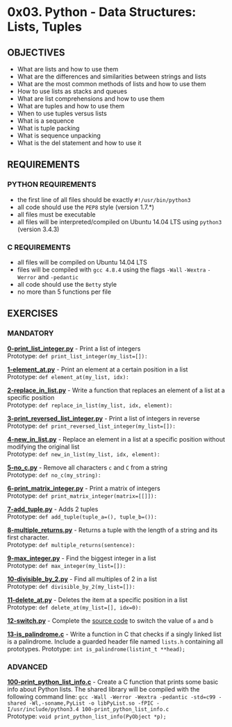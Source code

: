 # 0x03. Python - Data Structures: Lists, Tuples  

## OBJECTIVES   
   * What are lists and how to use them
   * What are the differences and similarities between strings and lists
   * What are the most common methods of lists and how to use them
   * How to use lists as stacks and queues
   * What are list comprehensions and how to use them
   * What are tuples and how to use them
   * When to use tuples versus lists
   * What is a sequence
   * What is tuple packing
   * What is sequence unpacking
   * What is the del statement and how to use it

## REQUIREMENTS   

### PYTHON REQUIREMENTS  
   * the first line of all files should be exactly `#!/usr/bin/python3`   
   * all code should use the `PEP8` style (version 1.7.*)   
   * all files must be executable   
   * all files will be interpreted/compiled on Ubuntu 14.04 LTS using `python3` (version 3.4.3)   

### C REQUIREMENTS  
   * all files will be compiled on Ubuntu 14.04 LTS
   * files will be compiled with `gcc 4.8.4` using the flags `-Wall` `-Wextra` `-Werror` and `-pedantic`
   * all code should use the `Betty` style
   * no more than 5 functions per file

## EXERCISES   

### MANDATORY   
**[0-print_list_integer.py](0-print_list_integer.py)** -  Print a list of integers    
Prototype: `def print_list_integer(my_list=[]):`   

**[1-element_at.py](1-element_at.py)** - Print an element at a certain position in a list     
Prototype: `def element_at(my_list, idx):`   

**[2-replace_in_list.py](2-replace_in_list.py)** - Write a function that replaces an element of a list at a specific position   
Prototype: `def replace_in_list(my_list, idx, element):`

**[3-print_reversed_list_integer.py](3-print_reversed_list_integer.py)** - Print a list of integers in reverse   
Prototype: `def print_reversed_list_integer(my_list=[]):`

**[4-new_in_list.py](4-new_in_list.py)** - Replace an element in a list at a specific position without modifying the original list  
Prototype: `def new_in_list(my_list, idx, element):`

**[5-no_c.py](5-no_c.py)** - Remove all characters `c` and `C` from a string   
Prototype: `def no_c(my_string):`

**[6-print_matrix_integer.py](6-print_matrix_integer.py)** - Print a matrix of integers  
Prototype: `def print_matrix_integer(matrix=[[]]):`

**[7-add_tuple.py](7-add_tuple.py)** - Adds 2 tuples   
Prototype: `def add_tuple(tuple_a=(), tuple_b=()):`

**[8-multiple_returns.py](8-multiple_returns.py)** - Returns a tuple with the length of a string and its first character.  
Prototype: `def multiple_returns(sentence):`

**[9-max_integer.py](9-max_integer.py)** -  Find the biggest integer in a list  
Prototype: `def max_integer(my_list=[]):`

**[10-divisible_by_2.py](10-divisible_by_2.py)** - Find all multiples of 2 in a list  
Prototype: `def divisible_by_2(my_list=[]):`

**[11-delete_at.py](11-delete_at.py)** - Deletes the item at a specific position in a list   
Prototype: `def delete_at(my_list=[], idx=0):`

**[12-switch.py](12-switch.py)** - Complete the [source code](https://intranet.hbtn.io/rltoken/RfHRsVZK5IVZ5e4-0WAOJQ) to switch the value of `a` and `b`

**[13-is_palindrome.c](13-is_palindrome.c)** - Write a function in C that checks if a singly linked list is a palindrome. Include a guarded header file named `lists.h` containing all prototypes.
Prototype: `int is_palindrome(listint_t **head);`


### ADVANCED   

**[100-print_python_list_info.c](100-print_python_list_info.c)** - Create a C function that prints some basic info about Python lists. The shared library will be compiled with the following command line: `gcc -Wall -Werror -Wextra -pedantic -std=c99 -shared -Wl,-soname,PyList -o libPyList.so -fPIC -I/usr/include/python3.4 100-print_python_list_info.c`  
Prototype: `void print_python_list_info(PyObject *p);`
